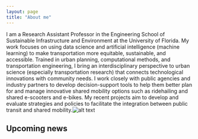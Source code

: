 ```yaml
---
layout: page
title: "About me"
---
```

  
I am a Research Assistant Professor in the Engineering School of Sustainable Infrastructure and Environment at the University of Florida. My work focuses on using data science and artificial intelligence (machine learning) to make transportation more equitable, sustainable, and accessible. Trained in urban planning, computational methods, and transportation engineering, I bring an interdisciplinary perspective to urban science (especially transportation research) that connects technological innovations with community needs. I work closely with public agencies and industry partners to develop decision-support tools to help them better plan for and manage innovative shared mobility options such as ridehailing and shared e-scooters and e-bikes. My recent projects aim to develop and evaluate strategies and policies to facilitate the integration between public transit and shared mobility.![alt text](https://github.com/jacobyan0/jacobyan-images/raw/main/Personal/Headshot_Yan.jpg "Logo Title Text 1")



## Upcoming news
